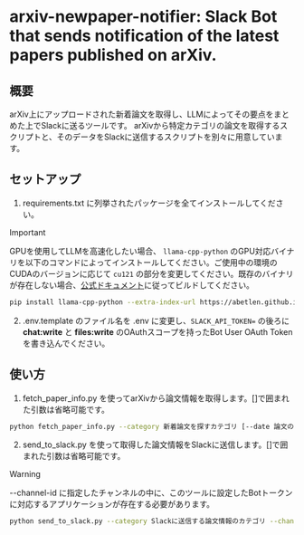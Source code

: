 # arxiv-newpaper-notifier: Slack Bot that sends notification of the latest papers published on arXiv.

## 概要

arXiv上にアップロードされた新着論文を取得し、LLMによってその要点をまとめた上でSlackに送るツールです。
arXivから特定カテゴリの論文を取得するスクリプトと、そのデータをSlackに送信するスクリプトを別々に用意しています。

## セットアップ

1. requirements.txt に列挙されたパッケージを全てインストールしてください。

> [!IMPORTANT]
> GPUを使用してLLMを高速化したい場合、 `llama-cpp-python` のGPU対応バイナリを以下のコマンドによってインストールしてください。ご使用中の環境のCUDAのバージョンに応じて `cu121` の部分を変更してください。既存のバイナリが存在しない場合、[公式ドキュメント](https://github.com/abetlen/llama-cpp-python?tab=readme-ov-file#installation-configuration)に従ってビルドしてください。
> ```bash
> pip install llama-cpp-python --extra-index-url https://abetlen.github.io/llama-cpp-python/whl/cu121 --upgrade --force-reinstall --no-cache-dir
> ```

2. .env.template のファイル名を .env に変更し、`SLACK_API_TOKEN=` の後ろに **chat:write** と **files:write** のOAuthスコープを持ったBot User OAuth Tokenを書き込んでください。

## 使い方

1. fetch_paper_info.py を使ってarXivから論文情報を取得します。[]で囲まれた引数は省略可能です。

```bash
python fetch_paper_info.py --category 新着論文を探すカテゴリ [--date 論文の出版日(UTC) (YYYY-mm-dd 形式)] [--data-dir データ保存用ディレクトリへのパス] [--max-papers 取得する論文の最大数] [--gpu-index 使用したいGPUのインデックス (0-indexed)] [--verbose]
```

2. send_to_slack.py を使って取得した論文情報をSlackに送信します。[]で囲まれた引数は省略可能です。

> [!WARNING]
> --channel-id に指定したチャンネルの中に、このツールに設定したBotトークンに対応するアプリケーションが存在する必要があります。

```bash
python send_to_slack.py --category Slackに送信する論文情報のカテゴリ --channel-id 論文情報を送る先のチャンネルID [--data-dir データ保存用ディレクトリへのパス] [--verbose]
```